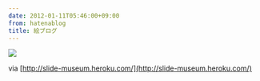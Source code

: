 ```yaml
---
date: 2012-01-11T05:46:00+09:00
from: hatenablog
title: 絵ブログ
---
```

![](http://dl.dropbox.com/u/5978869/image/20120111_054517.png)

via [http://slide-museum.heroku.com/](http://slide-museum.heroku.com/)

